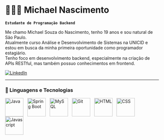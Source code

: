 # 🧑🏻‍💻 Michael Nascimento

**`Estudante de Programação Backend`**

Me chamo Michael Souza do Nascimento, tenho 19 anos e sou natural de São Paulo.  
Atualmente curso Análise e Desenvolvimento de Sistemas na UNICID e estou em busca da minha primeira oportunidade como programador estagiário.  
Tenho foco em desenvolvimento backend, especialmente na criação de APIs RESTful, mas também possuo conhecimentos em frontend.

[![LinkedIn](https://img.shields.io/badge/LinkedIn-blue?style=for-the-badge&logo=linkedin&logoColor=white)](https://www.linkedin.com/in/michael-nascimento-675847277/)

---

### 🤖 Linguagens e Tecnologias

<img
align="left"
alt="Java"
title="Java"
width=60px
style="padding-right:10px"
src="https://cdn.jsdelivr.net/gh/devicons/devicon@latest/icons/java/java-original.svg"
/>
<img
align="left"
alt="Spring Boot"
title="Spring Boot"
width=60px
style="padding-right:10px"
src="https://cdn.jsdelivr.net/gh/devicons/devicon@latest/icons/spring/spring-original.svg"
/>
<img
align="left"
alt="MySQL"
title="MySQL"
width=60px
style="padding-right:10px"
src="https://cdn.jsdelivr.net/gh/devicons/devicon@latest/icons/mysql/mysql-original-wordmark.svg"
/>
<img
align="left"
alt="Git"
title="Git"
width=60px
style="padding-right:10px"
src="https://cdn.jsdelivr.net/gh/devicons/devicon@latest/icons/git/git-original.svg"
/>
<img
align="left"
alt="HTML"
title="HTML"
width=60px
style="padding-right:10px"
src="https://cdn.jsdelivr.net/gh/devicons/devicon@latest/icons/html5/html5-original.svg"
/>
<img
align="left"
alt="CSS"
title="CSS"
width=60px
style="padding-right:10px"
src="https://cdn.jsdelivr.net/gh/devicons/devicon@latest/icons/css3/css3-original.svg"
/>
<img
align="left"
alt="Javascript"
title="Javascript"
width=60px
style="padding-right:10px"
src="https://cdn.jsdelivr.net/gh/devicons/devicon@latest/icons/javascript/javascript-original.svg"
/>
